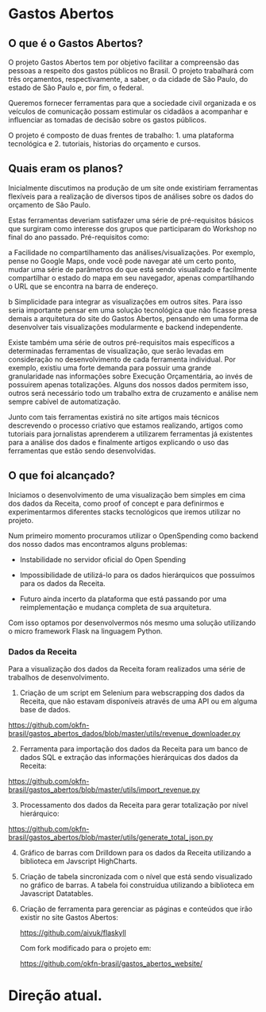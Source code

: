 # Gastos Abertos

## O que é o Gastos Abertos?

O projeto Gastos Abertos tem por objetivo facilitar a compreensão das pessoas a
respeito dos gastos públicos no Brasil. O projeto trabalhará com três
orçamentos, respectivamente, a saber, o da cidade de São Paulo, do estado de
São Paulo e, por fim, o federal.

Queremos fornecer ferramentas para que a sociedade civil organizada e os
veículos de comunicação possam estimular os cidadãos a acompanhar e influenciar
as tomadas de decisão sobre os gastos públicos. 

O projeto é composto de duas frentes de trabalho: 1. uma plataforma tecnológica
e 2. tutoriais, historias do orçamento e cursos.

## Quais eram os planos?

Inicialmente discutimos na produção de um site onde existiriam ferramentas
flexíveis para a realização de diversos tipos de análises sobre os dados do
orçamento de São Paulo.

Estas ferramentas deveriam satisfazer uma série de pré-requisitos básicos que
surgiram como interesse dos grupos que participaram do Workshop no final do ano
passado. Pré-requisitos como:

 a Facilidade no compartilhamento das análises/visualizações. Por exemplo,
 pense no Google Maps, onde você pode navegar até um certo ponto, mudar uma
 série de parâmetros do que está sendo visualizado e facilmente compartilhar o
 estado do mapa em seu navegador, apenas compartilhando o URL que se encontra
 na barra de endereço.

 b Simplicidade para integrar as visualizações em outros sites. Para isso seria
 importante pensar em uma solução tecnológica que não ficasse presa demais a
 arquitetura do site do Gastos Abertos, pensando em uma forma de desenvolver
 tais visualizações modularmente e backend independente.

Existe também uma série de outros pré-requisitos mais específicos a
determinadas ferramentas de visualização, que serão levadas em consideração no
desenvolvimento de cada ferramenta individual. Por exemplo, existiu uma forte
demanda para possuir uma grande granularidade nas informações sobre Execução
Orçamentária, ao invés de possuirem apenas totalizações. Alguns dos nossos
dados permitem isso, outros será necessário todo um trabalho extra de
cruzamento e análise nem sempre cabível de automatização.

Junto com tais ferramentas existirá no site artigos mais técnicos descrevendo o
processo criativo que estamos realizando, artigos como tutoriais para
jornalistas aprenderem a utilizarem ferramentas já existentes para a análise
dos dados e finalmente artigos explicando o uso das ferramentas que estão sendo
desenvolvidas.

## O que foi alcançado?

Iniciamos o desenvolvimento de uma visualização bem simples em cima dos dados
da Receita, como proof of concept e para definirmos e experimentarmos
diferentes stacks tecnológicos que iremos utilizar no projeto. 

Num primeiro momento procuramos utilizar o OpenSpending como backend dos nosso
dados mas encontramos alguns problemas:

 * Instabilidade no servidor oficial do Open Spending

 * Impossibilidade de utilizá-lo para os dados hierárquicos que possuímos para
   os dados da Receita.

 * Futuro ainda incerto da plataforma que está passando por uma reimplementação
   e mudança completa de sua arquitetura.

Com isso optamos por desenvolvermos nós mesmo uma solução utilizando o micro
framework Flask na linguagem Python. 

### Dados da Receita

Para a visualização dos dados da Receita foram realizados uma série de
trabalhos de desenvolvimento.

 1. Criação de um script em Selenium para webscrapping dos dados da Receita,
    que não estavam disponíveis através de uma API ou em alguma base de dados.

  https://github.com/okfn-brasil/gastos_abertos_dados/blob/master/utils/revenue_downloader.py

 2. Ferramenta para importação dos dados da Receita para um banco de dados SQL
    e extração das informações hierárquicas dos dados da Receita:

  https://github.com/okfn-brasil/gastos_abertos/blob/master/utils/import_revenue.py

 3. Processamento dos dados da Receita para gerar totalização por nível
    hierárquico:

  https://github.com/okfn-brasil/gastos_abertos/blob/master/utils/generate_total_json.py


 4. Gráfico de barras com Drilldown para os dados da Receita utilizando a
    biblioteca em Javscript HighCharts.

 5. Criação de tabela sincronizada com o nível que está sendo visualizado no
    gráfico de barras. A tabela foi construídua utilizando a biblioteca em
    Javascript Datatables.

 6. Criação de ferramenta para gerenciar as páginas e conteúdos que irão
    existir no site Gastos Abertos:

    https://github.com/aivuk/flaskyll

    Com fork modificado para o projeto em:

    https://github.com/okfn-brasil/gastos_abertos_website/


# Direção atual.

